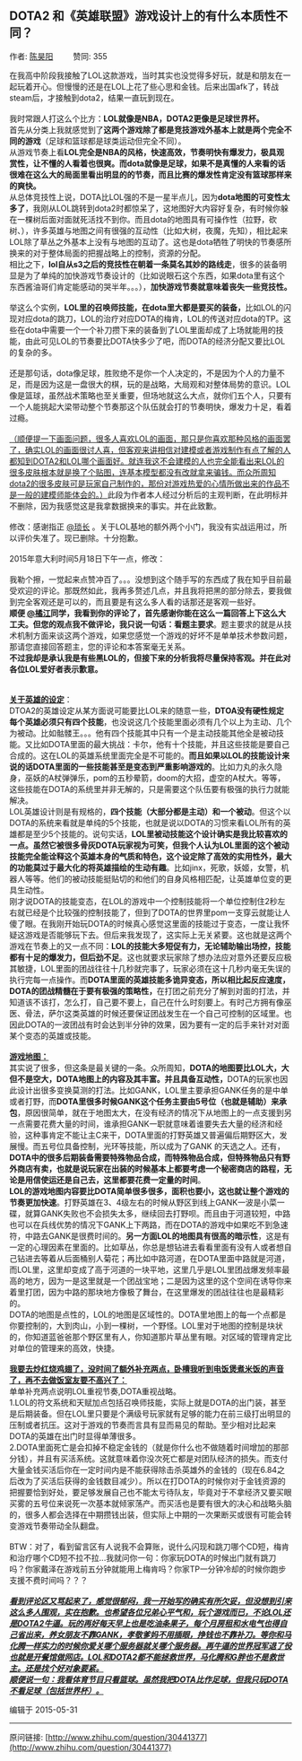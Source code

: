 ## DOTA2 和《英雄联盟》游戏设计上的有什么本质性不同？

作者: [陈昊阳](http://www.zhihu.com/people/chen-hao-yang-54)&nbsp;&nbsp;&nbsp;&nbsp;&nbsp;&nbsp;&nbsp;&nbsp; 赞同: 355


在我高中阶段我接触了LOL这款游戏，当时其实也没觉得多好玩，就是和朋友在一起玩着开心。但慢慢的还是在LOL上花了些心思和金钱。后来出国afk了，转战steam后，才接触到dota2，结果一直玩到现在。<br><br>我时常跟人打这么个比方：<b>LOL就像是NBA，DOTA2更像是足球世界杯。</b><br>首先从分类上我就感觉到了<b>这两个游戏除了都是竞技游戏外基本上就是两个完全不同的游戏</b>（足球和篮球都是球类运动但完全不同）。<br>从游戏节奏上看<b>LOL完全是NBA的风格，快速高效，节奏明快有爆发力，极具观赏性，让不懂的人看着也很爽。而dota就像是足球，如果不是真懂的人来看的话很难在这么大的局面里看出明显的的节奏，而且比赛的爆发性肯定没有篮球那样来的爽快。</b><br>从总体竞技性上说，DOTA比LOL强的不是一星半点儿，因为<b>dota地图的可变性太多了</b>，我刚从LOL跳转到dota2时都惊呆了，这地图好大内容好复杂，有时候你躲在一棵树后面对面就死活找不到你。而且dota的地图具有可操作性（拉野，砍树、），许多英雄与地图之间有很强的互动性（比如大树，夜魔，先知），相比起来LOL除了草丛之外基本上没有与地图的互动了。这也是dota牺牲了明快的节奏感所换来的对于整体局面的把握战略上的控制，资源的分配。<br>相比之下，<b>lol自从s3之后的竞技性在朝着一条莫名其妙的路线走</b>，很多的装备明显是为了单纯的加快游戏节奏设计的（比如说眼石这个东西，如果dota里有这个东西酱油哥们肯定能感动的哭半年。。。），<b>加快游戏节奏就意味着丧失一些竞技性。</b><br><br>举这么个实例，<b>LOL里的召唤师技能，在dota里大都是要买的装备，</b>比如LOL的闪现对应dota的跳刀，LOL的治疗对应DOTA的梅肯，LOL的传送对应dota的TP。这些在dota中需要一个一个补刀攒下来的装备到了LOL里面却成了上场就能用的技能，由此可见LOL的节奏要比DOTA快多少了吧，而DOTA的经济分配又要比LOL的复杂的多。<br><br>还是那句话，dota像足球，胜败绝不是你一个人决定的，不是因为个人的力量不足，而是因为这是一盘很大的棋，玩的是战略，大局观和对整体局势的意识。LOL像是篮球，虽然战术策略也至关重要，但场地就这么大点，就你们五个人，只要有一个人能挑起大梁带动整个节奏那这个队伍就会打的节奏明快，爆发力十足，看着过瘾。<br><br><u>（顺便提一下画面问题，很多人喜欢LOL的画面，那只是你喜欢那种风格的画面罢了，确实LOL的画面很讨人喜，但客观来讲相信对建模或者游戏制作有点了解的人都知到DOTA2和LOL哪个画面好。就连我这不会建模的人也完全能看出来LOL的很多皮肤根本就是换了个贴图，连基本模型都没有改就拿来骗钱。而众所周知dota2的很多皮肤可是玩家自己制作的，那份对游戏热爱的心情所做出来的作品不是一般的建模师能体会的。）</u>此段为作者本人经过分析后的主观判断，在此明标并不删除，因为我感觉这是我拿数据换来的事实。并在此致歉。<br><br>修改：感谢指正 <a data-hash="81fdd4741da6642816a1b42e81a98446" href="http://www.zhihu.com/people/81fdd4741da6642816a1b42e81a98446" class="member_mention" data-tip="p$b$81fdd4741da6642816a1b42e81a98446">@琐长</a> 。关于LOL基地的额外两个小门，我没有实战运用过，所以评价失准了。现已删除。十分抱歉。 <br><br>2015年意大利时间5月18日下午一点，修改：<br><br>我勒个擦，一觉起来点赞冲百了。。。没想到这个随手写的东西成了我在知乎目前最受欢迎的评论。那既然如此，我再多赘述几点，并且我将把黑的部分除去，要我做到完全客观还是可以的，而且要是有这么多人看的话那还是客观一些好。<br><b>顺便 <a data-hash="c57f8795b70e77ce050406a8105aae4c" href="http://www.zhihu.com/people/c57f8795b70e77ce050406a8105aae4c" class="member_mention" data-tip="p$b$c57f8795b70e77ce050406a8105aae4c">@橘江</a>同学，我看到你的评论了，首先感谢你能在这么一篇回答上下这么大工夫。但您的观点我不做评论，我只说一句话：看题主要求</b>。题主要求的就是从技术机制方面来谈这两个游戏，如果您感觉一个游戏的好坏不是单单技术参数问题，那请您直接回答题主，您的评论和本答案毫无关系。<br><b>不过我却是承认我是有些黑LOL的，但接下来的分析我将尽量保持客观。并在此对各位LOL爱好者表示歉意。</b><br><br><br><b><u>关于英雄的设定</u></b>：<br>DTOA2的英雄设定从某方面说可能要比LOL来的随意一些，<b>DTOA没有硬性规定每个英雄必须只有四个技能</b>，也没说这几个技能里面必须有几个以上为主动、几个为被动。比如骷髅王。。。他有四个技能其中只有一个是主动技能其他全是被动技能。又比如DOTA里面的最大挑战：卡尔，他有十个技能，并且这些技能是要自己合成的。这在LOL的英雄系统里面完全是不可能的。<b>而且如果以LOL的技能设计来说的话DOTA里面的一些技能甚至是变态到严重影响游戏的</b>。比如力丸的永久隐身，巫妖的A杖弹弹乐，pom的五秒晕箭，doom的大招，虚空的A杖大。等等，这些技能在DOTA的系统里并非无解的，只是需要这个队伍要有极强的执行力就能解决。<br>LOL英雄设计则是有规格的，<b>四个技能（大部分都是主动）和一个被动</b>。但这个以DOTA的系统来看就是单纯的5个技能，也就是说以DOTA的习惯来看LOL所有的英雄都是至少5个技能的。说句实话，<b>LOL里被动技能这个设计确实是我比较喜欢的一点。虽然它被很多骨灰DOTA玩家视为可笑，但我个人认为LOL里面的这个被动技能完全能诠释这个英雄本身的气质和特色，这个设定除了高效的实用性外，最大的功能莫过于最大化的将英雄描绘的生动有趣</b>。比如jinx，死歌，妖姬，女警，机器人等等。他们的被动技能挺贴切的和他们的自身风格相匹配，让英雄单位变的更具生动性。<br>刚才说DOTA的技能变态，在LOL的游戏中一个控制技能将一个单位控制住2秒左右就已经是个比较强的控制技能了，但到了DOTA的世界里pom一支穿云就能让人傻了眼。在我刚开始玩DOTA的时候真心感觉这里面的技能过于变态，一度让我怀疑这游戏是否能够玩下去。但后来我发现了，这实际上无关紧要。这也就是这两个游戏在节奏上的又一点不同：<b>LOL的技能大多短促有力，无论辅助输出场控，技能都有十足的爆发力，但后劲不足</b>。这也就要求玩家除了想办法应对意外还要反应极其敏捷，LOL里面的团战往往十几秒就完事了，玩家必须在这十几秒内毫无失误的执行完每一点操作。而<b>DOTA里面的英雄技能多诡异变态，所以相比起反应速度，DOTA的团战精髓在于要有极强的策略性，</b>在打团之前充分了解到对面的打法，并知道该不该打，怎么打，自己要不要上，自己在什么时刻要上。有时己方拥有像巫医、骨法，萨尔这类英雄的时候还要保证团战发生在一个自己可控制的区域里。也因此DOTA的一波团战有时会达到半分钟的效果，因为要有一定的后手来针对对面某个变态的英雄或技能。<br><br><b><u>游戏地图：</u></b><br>其实说了很多，但这条是最关键的一条。众所周知，<b>DOTA的地图要比LOL大，大但不是空大，DOTA地图上的内容及其丰富。并且具备互动性，</b>DOTA的玩家也因此设计出很多变换莫测的打法。比如GANK，LOL里主要承担GANK任务的是中单或者打野，而<b>DOTA里很多时候GANK这个任务主要由5号位（也就是辅助）来承包</b>，原因很简单，就在于地图太大，在没有经济的情况下从地图上的一点支援到另一点需要花费大量的时间，谁承担GANK一职就意味着谁要失去大量的经济和经验，这种事肯定不能让主C来干，DOTA里面的打野英雄又普遍偏后期野区大，发展慢。而五号位具备控制，光环等技能，所以成为了GANK 的天选之人。还有，<b>DOTA中的很多后期装备需要特殊物品合成，而特殊物品合成，但特殊物品只有野外商店有卖，也就是说玩家在出装的时候基本上都要考虑一个秘密商店的路程，无论是用信使运还是自己去，这里都要花费一定量的时间</b>。<br><b>LOL的游戏地图内容要比DOTA简单很多很多，面积也要小，这也就让整个游戏的节奏更加快速</b>。打野英雄在3、4级左右的时候从野区到线上GANK一波是小菜一碟，就算GANK失败也不会损失太多，继续回去打野呗。而且由于河道较短，中路也可以在兵线优势的情况下GANK上下两路，而在DOTA的游戏中如果吃不到急速符，中路去GANK是很费时间的。<b>另一方面LOL的地图具有很高的暗示性</b>，这是有一定的心理因素在里面的。比如草丛，你总是想钻进去看看里面有没有人或者想自己钻进去等着从后面桶别人菊花；再比如中路河道，在DOTA里面中路就是河道，而LOL里，这里却变成了高于河道的一块平地，这里几乎是LOL里团战爆发频率最高的地方，因为一是这里就是一个团战宝地；二是因为这里的这个空间在诱导你来着里打团，因为中路的那块地方像极了舞台，在这里爆发的团战往往也是最精彩的。<br>DOTA的地图是点性的，LOL的地图是区域性的。DOTA里地图上的每一个点都是你要控制的，大到肉山，小到一棵树，一个野怪。LOL里对于地图的控制是块状的，你知道蓝爸爸那个野区里有人，你知道那片草丛里有眼。对区域的管理肯定比对单位的管理来的高效，快捷。<br><br><b><u>我要去炒红烧鸡翅了，没时间了额外补充两点，卧槽我听到电饭煲煮米饭的声音了，再不去做饭室友要不高兴了：</u></b><br>单单补充两点说明LOL重视节奏,DOTA重视战略。<br>1.LOL的符文系统和天赋加点包括召唤师技能，实际上就是DOTA的出门装，甚至是后期装备。但在LOL里只要是个满级号玩家就有足够的能力在前三级打出明显的压制或者抗压。这对于游戏的节奏而言具有显而易见的帮助。至少相对比起来DOTA的英雄在出门时显得单薄很多。<br>2.DOTA里面死亡是会扣掉不稳定金钱的（就是你什么也不做随着时间增加的那部分钱），并且有买活系统。这就意味着你没次死亡都是对团队经济的损失。而支付大量金钱买活后你在一定时间内是不能获得除击杀英雄外的金钱的（现在6.84之后改为了买活后获得的金钱数目减少）。所以在打DOTA的时候你对于金钱资源的把握要恰到好处，要足够发展自己也不能太亏待队友，毕竟对于不拿经济又要买眼买雾的五号位来说死一次基本就倾家荡产。而买活也是要有很大的决心和战略头脑的，很多人都会选择在中期攒钱出装，但实际上中期的一次果断买或很有可能会转变游戏节奏带动全队翻盘。<br><br>BTW：对了，看到留言区有人说我不会算账，说什么闪现和跳刀哪个CD短，梅肯和治疗哪个CD短不拉不拉...我就问你一句：你家玩DOTA的时候出门就有跳刀吗？你家戴泽在游戏前五分钟就能用上梅肯吗？你家TP一分钟冷却的时候你跑步支援不费时间吗？？？<br><br><b><i><u>看到评论区又骂起来了，感觉很郁闷，我一开始写的确实有所欠妥，但没想到引来这么多人围观，实在抱歉。也希望各位兄弟心平气和，玩个游戏而已，不论LOL还是DOTA2牛逼。玩的再好每天早上也是吃油条果子，每个月房租和水电气也得自己省出来，养女朋友不靠GANK，孝敬爹妈不用插眼，挣钱也不靠补刀。等你和马化腾一样实力的时候你爱关哪个服务器就关哪个服务器。再牛逼的世界冠军退了役也就是开餐馆做网店。LOL和DOTA2都不能拯救世界，马化腾和G胖也不是救世主。还是找个好对象要紧。</u></i></b><br><b><i><u>顺便说一句：我看体育节目只看篮球。虽然我把DOTA比作足球，但我只玩DOTA不看足球（包括世界杯）。</u></i></b>



编辑于 2015-05-31



---
原问链接: [http://www.zhihu.com/question/30441377](http://www.zhihu.com/question/30441377)